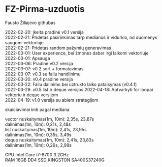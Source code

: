 # FZ-Pirma-uzduotis
Fausto Žiliajevo githubas

2022-02-20: Įkelta pradinė v0.1 versija  
2022-02-21: Pridetas pasirinkimas tarp medianos ir vidurkio, nd duomenys saugomi vektoriuje  
2022-02-21: Pridetas random pažymių generavimas  
2022-03-01: User experience, bei žmonės dabar irgi laikomi vektoriuje  
2022-03-01: Apsauga  
2022-03-06: Pradine v0.2 versija  
2022-03-07: v0.2 sort + formatavimas  
2022-03-07: v0.3 su failu handlinimu  
2022-03-20: v0.4 pradine versija  
2022-03-22: Failu dalinimo bei uztrukto laiko pataisymas (v0.4.1)  
2022-03-29: v0.5 list ir deque versijos 
2022-04-18: Aptvarkyti for loopai vektoriu ir deque versijom  
2022-04-19: v1.0 versija su abiem strategijom  

skaiciavimai imti pagal mediana  

vector nuskaitymas(1m, 10m): 2,35s, 23,87s  
       dalinimas(1m, 10m): 0,21s, 2,48s  
list   nuskaitymas(1m, 10m): 2,41s, 23,95s  
       dalinimas(1m, 10m): 0,35s, 3,49s  
deque  nuskaitymas(1m, 10m): 2,41s, 23,83s  
       dalinimas(1m, 10m): 0,29s, 2,98s  
       
CPU Intel Core i7-8700 3.2GHz  
RAM 16GB DD4 
SSD KINGSTON SA400S37240G  

